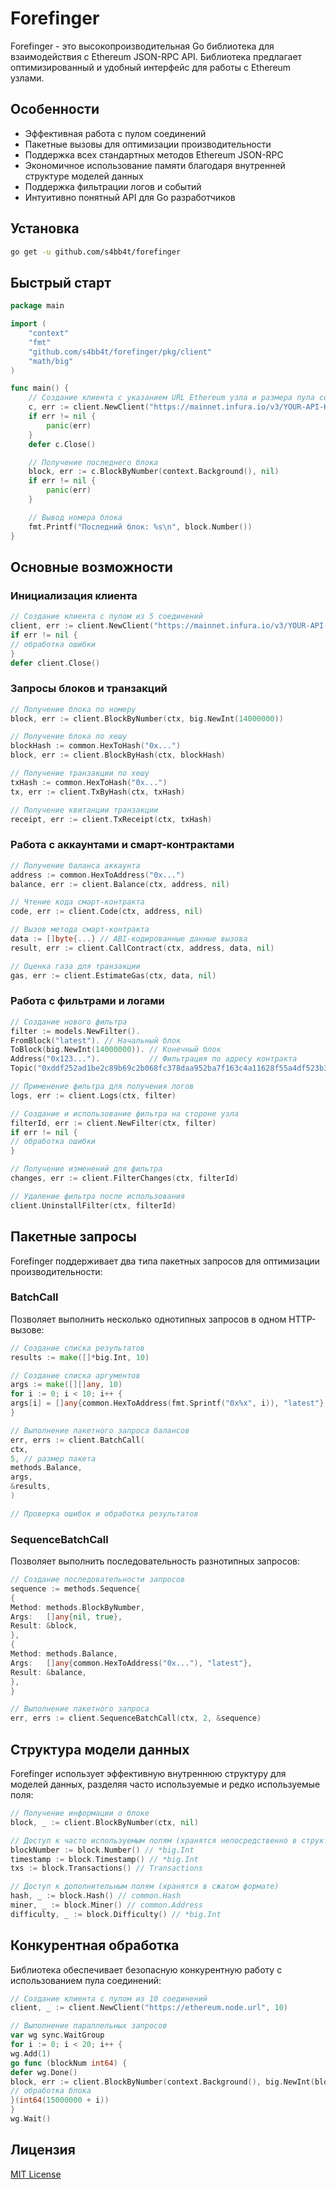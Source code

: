 # Forefinger

Forefinger - это высокопроизводительная Go библиотека для взаимодействия с Ethereum JSON-RPC API. Библиотека предлагает
оптимизированный и удобный интерфейс для работы с Ethereum узлами.

## Особенности

- Эффективная работа с пулом соединений
- Пакетные вызовы для оптимизации производительности
- Поддержка всех стандартных методов Ethereum JSON-RPC
- Экономичное использование памяти благодаря внутренней структуре моделей данных
- Поддержка фильтрации логов и событий
- Интуитивно понятный API для Go разработчиков

## Установка

```bash
go get -u github.com/s4bb4t/forefinger
```

## Быстрый старт

```go
package main

import (
	"context"
	"fmt"
	"github.com/s4bb4t/forefinger/pkg/client"
	"math/big"
)

func main() {
	// Создание клиента с указанием URL Ethereum узла и размера пула соединений
	c, err := client.NewClient("https://mainnet.infura.io/v3/YOUR-API-KEY", 5)
	if err != nil {
		panic(err)
	}
	defer c.Close()

	// Получение последнего блока
	block, err := c.BlockByNumber(context.Background(), nil)
	if err != nil {
		panic(err)
	}

	// Вывод номера блока
	fmt.Printf("Последний блок: %s\n", block.Number())
}
```

## Основные возможности

### Инициализация клиента

```go
// Создание клиента с пулом из 5 соединений
client, err := client.NewClient("https://mainnet.infura.io/v3/YOUR-API-KEY", 5)
if err != nil {
// обработка ошибки
}
defer client.Close()
```

### Запросы блоков и транзакций

```go
// Получение блока по номеру
block, err := client.BlockByNumber(ctx, big.NewInt(14000000))

// Получение блока по хешу
blockHash := common.HexToHash("0x...")
block, err := client.BlockByHash(ctx, blockHash)

// Получение транзакции по хешу
txHash := common.HexToHash("0x...")
tx, err := client.TxByHash(ctx, txHash)

// Получение квитанции транзакции
receipt, err := client.TxReceipt(ctx, txHash)
```

### Работа с аккаунтами и смарт-контрактами

```go
// Получение баланса аккаунта
address := common.HexToAddress("0x...")
balance, err := client.Balance(ctx, address, nil)

// Чтение кода смарт-контракта
code, err := client.Code(ctx, address, nil)

// Вызов метода смарт-контракта
data := []byte{...} // ABI-кодированные данные вызова
result, err := client.CallContract(ctx, address, data, nil)

// Оценка газа для транзакции
gas, err := client.EstimateGas(ctx, data, nil)
```

### Работа с фильтрами и логами

```go
// Создание нового фильтра
filter := models.NewFilter().
FromBlock("latest"). // Начальный блок
ToBlock(big.NewInt(14000000)). // Конечный блок
Address("0x123...").           // Фильтрация по адресу контракта
Topic("0xddf252ad1be2c89b69c2b068fc378daa952ba7f163c4a11628f55a4df523b3ef") // Event signature для Transfer

// Применение фильтра для получения логов
logs, err := client.Logs(ctx, filter)

// Создание и использование фильтра на стороне узла
filterId, err := client.NewFilter(ctx, filter)
if err != nil {
// обработка ошибки
}

// Получение изменений для фильтра
changes, err := client.FilterChanges(ctx, filterId)

// Удаление фильтра после использования
client.UninstallFilter(ctx, filterId)
```

## Пакетные запросы

Forefinger поддерживает два типа пакетных запросов для оптимизации производительности:

### BatchCall

Позволяет выполнить несколько однотипных запросов в одном HTTP-вызове:

```go
// Создание списка результатов
results := make([]*big.Int, 10)

// Создание списка аргументов
args := make([][]any, 10)
for i := 0; i < 10; i++ {
args[i] = []any{common.HexToAddress(fmt.Sprintf("0x%x", i)), "latest"}
}

// Выполнение пакетного запроса балансов
err, errs := client.BatchCall(
ctx,
5, // размер пакета
methods.Balance,
args,
&results,
)

// Проверка ошибок и обработка результатов
```

### SequenceBatchCall

Позволяет выполнить последовательность разнотипных запросов:

```go
// Создание последовательности запросов
sequence := methods.Sequence{
{
Method: methods.BlockByNumber,
Args:   []any{nil, true},
Result: &block,
},
{
Method: methods.Balance,
Args:   []any{common.HexToAddress("0x..."), "latest"},
Result: &balance,
},
}

// Выполнение пакетного запроса
err, errs := client.SequenceBatchCall(ctx, 2, &sequence)
```

## Структура модели данных

Forefinger использует эффективную внутреннюю структуру для моделей данных, разделяя часто используемые и редко
используемые поля:

```go
// Получение информации о блоке
block, _ := client.BlockByNumber(ctx, nil)

// Доступ к часто используемым полям (хранятся непосредственно в структуре)
blockNumber := block.Number() // *big.Int
timestamp := block.Timestamp() // *big.Int
txs := block.Transactions() // Transactions

// Доступ к дополнительным полям (хранятся в сжатом формате)
hash, _ := block.Hash() // common.Hash
miner, _ := block.Miner() // common.Address
difficulty, _ := block.Difficulty() // *big.Int
```

## Конкурентная обработка

Библиотека обеспечивает безопасную конкурентную работу с использованием пула соединений:

```go
// Создание клиента с пулом из 10 соединений
client, _ := client.NewClient("https://ethereum.node.url", 10)

// Выполнение параллельных запросов
var wg sync.WaitGroup
for i := 0; i < 20; i++ {
wg.Add(1)
go func (blockNum int64) {
defer wg.Done()
block, err := client.BlockByNumber(context.Background(), big.NewInt(blockNum))
// обработка блока
}(int64(15000000 + i))
}
wg.Wait()
```

## Лицензия

[MIT License](LICENSE)